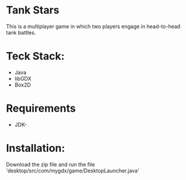 # Tank Stars
This is a multiplayer game in which two players engage in head-to-head tank battles.

# Teck Stack:
* Java
* libGDX
* Box2D

# Requirements
* JDK-

# Installation:
Download the zip file and run the file 'desktop/src/com/mygdx/game/DesktopLauncher.java'
